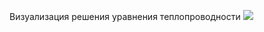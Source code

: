 Визуализация решения уравнения теплопроводности
![](https://github.com/OlegStekhun/HeatEquation/blob/main/heat_equation.gif)
